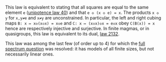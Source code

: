 This law is equivalent to stating that all squares are equal to the same element `e` ([unipotence law 40](https://teorth.github.io/equational_theories/implications/?40)) and that `e ◇ (x ◇ e) = x`.  The products `x ◇ y` for `x,y≠e` and `x≠y` are unconstrained.  In particular, the left and right cubing maps `B: x ↦ x◇(x◇x) = x◇e` and `C: x ↦ (x◇x)◇x = e◇x` obey `C(B(x)) = x` hence are respectively injective and surjective.  In finite magmas, or in quasigroups, this law is equivalent to its dual, [law 2132](https://teorth.github.io/equational_theories/implications/?2132).

This law was among the last few (of order up to 4) for which the [full spectrum question](https://leanprover.zulipchat.com/#narrow/channel/458659-Equational/topic/Equations.20with.20full.20spectrum/near/489997789) was resolved: it has models of all finite sizes, but not necessarily linear ones.
